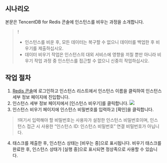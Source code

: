 ## 시나리오
본문은 TencentDB for Redis 콘솔에 인스턴스를 비우는 과정을 소개합니다.
>!
>- 인스턴스를 비운 후, 모든 데이터는 복구할 수 없으니 데이터를 백업한 후 비우기를 제출하십시오.
>- 데이터 비우기 작업은 인스턴스의 대외 서비스에 영향을 끼칠 뿐만 아니라 비우기 작업 과정 중 인스턴스를 접근할 수 없으니 신중히 작업하십시오.


## 작업 절차

1. [Redis 콘솔](https://console.cloud.tencent.com/redis)에 로그인하고 인스턴스 리스트에서 인스턴스 이름을 클릭하여 인스턴스 세부 정보 페이지에 진입합니다.
2. 인스턴스 세부 정보 페이지에서 [인스턴스 비우기]를 클릭합니다.
![](https://main.qcloudimg.com/raw/9b025e0cd830dfe053bfece421b34792.png)
3. 인스턴스 비우기 페이지에 인스턴스 비밀번호를 입력하고 [확인]을 클릭합니다.
 >!여기서 입력해야 할 비밀번호는 사용자가 설정한 인스턴스 비밀번호이며, 인스턴스 접근 시 사용한 “인스턴스 ID: 인스턴스 비밀번호” 연결 비밀번호가 아닙니다.
4. 태스크를 제출한 후, 인스턴스 상태는 [비우는 중]으로 표시됩니다. 비우기 태스크를 완료한 후, 인스턴스 상태가 [실행 중]으로 표시되면 정상족으로 사용할 수 있습니다.


	

